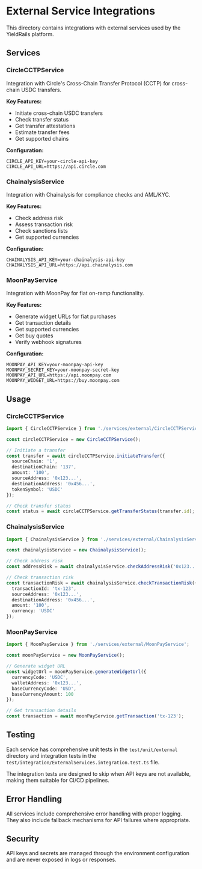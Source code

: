 # External Service Integrations

This directory contains integrations with external services used by the YieldRails platform.

## Services

### CircleCCTPService

Integration with Circle's Cross-Chain Transfer Protocol (CCTP) for cross-chain USDC transfers.

**Key Features:**
- Initiate cross-chain USDC transfers
- Check transfer status
- Get transfer attestations
- Estimate transfer fees
- Get supported chains

**Configuration:**
```
CIRCLE_API_KEY=your-circle-api-key
CIRCLE_API_URL=https://api.circle.com
```

### ChainalysisService

Integration with Chainalysis for compliance checks and AML/KYC.

**Key Features:**
- Check address risk
- Assess transaction risk
- Check sanctions lists
- Get supported currencies

**Configuration:**
```
CHAINALYSIS_API_KEY=your-chainalysis-api-key
CHAINALYSIS_API_URL=https://api.chainalysis.com
```

### MoonPayService

Integration with MoonPay for fiat on-ramp functionality.

**Key Features:**
- Generate widget URLs for fiat purchases
- Get transaction details
- Get supported currencies
- Get buy quotes
- Verify webhook signatures

**Configuration:**
```
MOONPAY_API_KEY=your-moonpay-api-key
MOONPAY_SECRET_KEY=your-moonpay-secret-key
MOONPAY_API_URL=https://api.moonpay.com
MOONPAY_WIDGET_URL=https://buy.moonpay.com
```

## Usage

### CircleCCTPService

```typescript
import { CircleCCTPService } from './services/external/CircleCCTPService';

const circleCCTPService = new CircleCCTPService();

// Initiate a transfer
const transfer = await circleCCTPService.initiateTransfer({
  sourceChain: '1',
  destinationChain: '137',
  amount: '100',
  sourceAddress: '0x123...',
  destinationAddress: '0x456...',
  tokenSymbol: 'USDC'
});

// Check transfer status
const status = await circleCCTPService.getTransferStatus(transfer.id);
```

### ChainalysisService

```typescript
import { ChainalysisService } from './services/external/ChainalysisService';

const chainalysisService = new ChainalysisService();

// Check address risk
const addressRisk = await chainalysisService.checkAddressRisk('0x123...');

// Check transaction risk
const transactionRisk = await chainalysisService.checkTransactionRisk({
  transactionId: 'tx-123',
  sourceAddress: '0x123...',
  destinationAddress: '0x456...',
  amount: '100',
  currency: 'USDC'
});
```

### MoonPayService

```typescript
import { MoonPayService } from './services/external/MoonPayService';

const moonPayService = new MoonPayService();

// Generate widget URL
const widgetUrl = moonPayService.generateWidgetUrl({
  currencyCode: 'USDC',
  walletAddress: '0x123...',
  baseCurrencyCode: 'USD',
  baseCurrencyAmount: 100
});

// Get transaction details
const transaction = await moonPayService.getTransaction('tx-123');
```

## Testing

Each service has comprehensive unit tests in the `test/unit/external` directory and integration tests in the `test/integration/ExternalServices.integration.test.ts` file.

The integration tests are designed to skip when API keys are not available, making them suitable for CI/CD pipelines.

## Error Handling

All services include comprehensive error handling with proper logging. They also include fallback mechanisms for API failures where appropriate.

## Security

API keys and secrets are managed through the environment configuration and are never exposed in logs or responses.